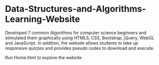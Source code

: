# Data-Structures-and-Algorithms-Learning-Website

Developed 7 common Algorithms for computer science beginners and stimulated them graphically using HTML5, CSS, Bootstrap, jQuery, WebGL and JavaScript. 
In addition, the website allows students to take up responsive quizzes and provides pseudo codes to download and execute.


Run Home.html to explore the website
